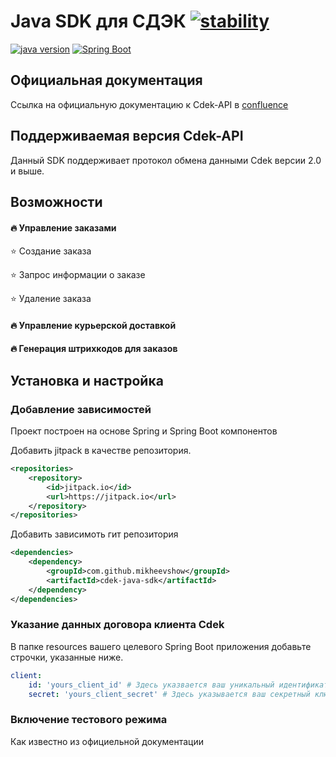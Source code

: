 # Java SDK для СДЭК [![stability][0]][1]

[![java version][2]][3] [![Spring Boot][4]][5]

## Официальная документация 
Ссылка на официальную документацию к Cdek-API в [confluence](https://confluence.cdek.ru/pages/viewpage.action?pageId=29923741)

## Поддерживаемая версия Cdek-API
Данный SDK поддерживает протокол обмена данными Cdek версии 2.0 и выше.

## Возможности

#### 🔥 Управление заказами

⭐️ Создание заказа

⭐️ Запрос информации о заказе

⭐️ Удаление заказа

#### 🔥 Управление курьерской доставкой 

#### 🔥 Генерация штрихкодов для заказов

## Установка и настройка

### Добавление зависимостей
Проект построен на основе Spring и Spring Boot компонентов

Добавить jitpack в качестве репозитория.
```xml
<repositories>
    <repository>
        <id>jitpack.io</id>
        <url>https://jitpack.io</url>
    </repository>
</repositories>
```

Добавить зависимоть гит репозитория

```xml
<dependencies>
    <dependency>
        <groupId>com.github.mikheevshow</groupId>
        <artifactId>cdek-java-sdk</artifactId>
    </dependency>
</dependencies>
```

### Указание данных договора клиента Cdek

В папке resources вашего целевого Spring Boot приложения добавьте строчки, указанные ниже.

```yaml
client:
    id: 'yours_client_id' # Здесь указвается ваш уникальный идентификатор из договора
    secret: 'yours_client_secret' # Здесь указывается ваш секретный ключ из договора
```

### Включение тестового режима

Как известно из официельной документации 

[0]: https://img.shields.io/badge/stability-experemental-orange
[1]: https://nodejs.org/api/documentation.html#documentation_stability_index
[2]: https://img.shields.io/badge/java-11-blue
[3]: https://openjdk.java.net/projects/jdk/11/
[4]: https://img.shields.io/badge/Spring%20Boot-2.2.2.RELEASE-green
[5]: https://docs.spring.io/spring-boot/docs/2.2.2.RELEASE/reference/html/
